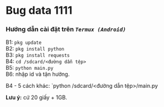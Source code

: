 # Bug data 1111

### Hướng dẫn cài đặt trên _`Termux (Android)`_

B1: `pkg update`  
B2: `pkg install python`  
B3: `pkg install requests`   
B4: `cd /sdcard/<đường dẫn tệp>`  
B5: `python main.py`  
B6: nhập id và tận hưởng.  

B4 - 5 cách khác: `python /sdcard/<đường dẫn tệp>/main.py  

**Lưu ý:** cứ 20 giấy + 1GB.  

